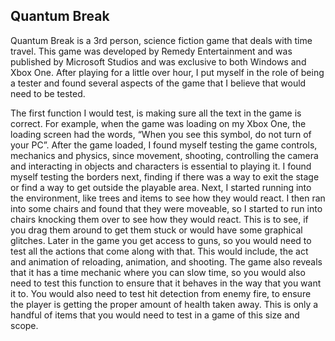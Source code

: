 ## Quantum Break

Quantum Break is a 3rd person, science fiction game that deals with time travel. This game was developed by Remedy Entertainment and was published by Microsoft Studios and was exclusive to both Windows and Xbox One.  After playing for a little over hour, I put myself in the role of being a tester and found several aspects of the game that I believe that would need to be tested.

The first function I would test, is making sure all the text in the game is correct. For example, when the game was loading on my Xbox One, the loading screen had the words, “When you see this symbol, do not turn of your PC”.  After the game loaded, I found myself testing the game controls, mechanics and physics, since movement, shooting, controlling the camera and interacting in objects and characters is essential to playing it.  I found myself testing the borders next, finding if there was a way to exit the stage or find a way to get outside the playable area.  Next, I started running into the environment, like trees and items to see how they would react. I then ran into some chairs and found that they were moveable, so I started to run into chairs knocking them over to see how they would react.  This is to see, if you drag them around to get them stuck or would have some graphical glitches. Later in the game you get access to guns, so you would need to test all the actions that come along with that.  This would include, the act and animation of reloading, animation, and shooting.  The game also reveals that it has a time mechanic where you can slow time, so you would also need to test this function to ensure that it behaves in the way that you want it to.  You would also need to test hit detection from enemy fire, to ensure the player is getting the proper amount of health taken away. This is only a handful of items that you would need to test in a game of this size and scope.
